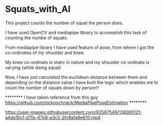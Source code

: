 # Squats_with_AI
This project counts the number of squat the person does.


I have used OpenCV and mediapipe library to accomplish this task of counting the numbe of squats.

From mediapipe library I have used feature of pose, from where I got the co-ordinates of my shoulder and knee.

My knee co-ordinate is static in nature and my shoulder co-ordinate is varying (while doing squat)

Now, I have just calculated the euclidean distance between them 
and depending on the distance value I have built the logic which enables me to count the number of squats down by person!!


******** I have taken reference from this guy https://github.com/nicknochnack/MediaPipePoseEstimation ********


https://user-images.githubusercontent.com/92587549/138365121-a4de10cf-d7fa-47b8-a3c5-2fc8a1a9e610.mp4

